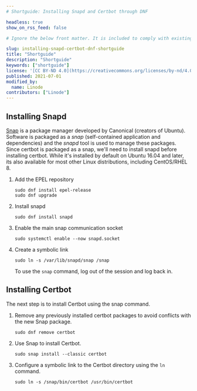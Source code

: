 ```yaml
---
# Shortguide: Installing Snapd and Certbot through DNF

headless: true
show_on_rss_feed: false

# Ignore the below front matter. It is included to comply with existing tests.

slug: installing-snapd-certbot-dnf-shortguide
title: "Shortguide"
description: "Shortguide"
keywords: ["shortguide"]
license: '[CC BY-ND 4.0](https://creativecommons.org/licenses/by-nd/4.0)'
published: 2021-07-01
modified_by:
  name: Linode
contributors: ["Linode"]
---
```


## Installing Snapd

[Snap](https://snapcraft.io/about) is a package manager developed by Canonical (creators of Ubuntu). Software is packaged as a *snap* (self-contained application and dependencies) and the *snapd* tool is used to manage these packages. Since certbot is packaged as a snap, we'll need to install snapd before installing certbot. While it's installed by default on Ubuntu 16.04 and later, its also available for most other Linux distributions, including CentOS/RHEL 8.

1.  Add the EPEL repository

        sudo dnf install epel-release
        sudo dnf upgrade

1.  Install snapd

        sudo dnf install snapd

1.  Enable the main snap communication socket

        sudo systemctl enable --now snapd.socket

1.  Create a symbolic link

        sudo ln -s /var/lib/snapd/snap /snap

    To use the `snap` command, log out of the session and log back in.

## Installing Certbot

The next step is to install Certbot using the snap command.

1.  Remove any previously installed certbot packages to avoid conflicts with the new Snap package.

        sudo dnf remove certbot

1.  Use Snap to install Certbot.

        sudo snap install --classic certbot

1.  Configure a symbolic link to the Certbot directory using the `ln` command.

        sudo ln -s /snap/bin/certbot /usr/bin/certbot